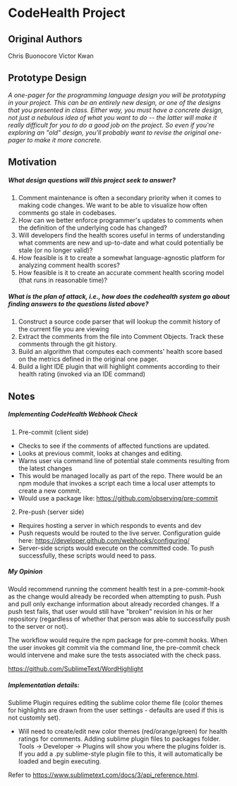 

CodeHealth Project
===

Original Authors
---

Chris Buonocore
Victor Kwan


Prototype Design
---

*A one-pager for the programming language design you will be prototyping in your project. This can be an entirely new design, or one of the designs that you presented in class. Either way, you must have a *concrete design*, not just a nebulous idea of what you want to do -- the latter will make it really difficult for you to do a good job on the project. So even if you're exploring an "old" design, you'll probably want to revise the original one-pager to make it more concrete.*


Motivation
---

##### What design questions will this project seek to answer?

1. Comment maintenance is often a secondary priority when it comes to making code changes. We want to be able to visualize how often comments go stale in codebases.
2. How can we better enforce programmer's updates to comments when the definition of the underlying code has changed?
3. Will developers find the health scores useful in terms of understanding what comments are new and up-to-date and what could potentially be stale (or no longer valid)?
4. How feasible is it to create a somewhat language-agnostic platform for analyzing comment health scores?
5. How feasible is it to create an accurate comment health scoring model (that runs in reasonable time)?

#####  What is the plan of attack, i.e., how does the codehealth system go about finding answers to the questions listed above?


1. Construct a source code parser that will lookup the commit history of the current file you are viewing
2. Extract the comments from the file into Comment Objects. Track these comments through the git history.
3. Build an algorithm that computes each comments' health score based on the metrics defined in the original one pager.
4. Build a light IDE plugin that will highlight comments according to their health rating (invoked via an IDE command)

Notes
---


##### Implementing CodeHealth Webhook Check
1. Pre-commit (client side)
  *  Checks to see if the comments of affected functions are updated.
  *  Looks at previous commit, looks at changes and editing.
  *  Warns user via command line of potential stale comments resulting from the latest changes
  *  This would be managed locally as part of the repo. There would be an npm module that invokes a script each time a local user attempts to create a new commit.
  * Would use a package like: https://github.com/observing/pre-commit


2. Pre-push (server side)
  * Requires hosting a server in which responds to events and dev
  * Push requests would be routed to the live server. Configuration guide here: https://developer.github.com/webhooks/configuring/
  * Server-side scripts would execute on the committed code. To push successfully, these scripts would need to pass.


##### My Opinion

Would recommend running the comment health test in a pre-commit-hook as the change would already be recorded when attempting to push. Push and pull only exchange information about already recorded changes. If a push test fails,  that user would still have "broken" revision in his or her repository (regardless of whether that person was able to successfully push to the server or not).

The workflow would require the npm package for pre-commit hooks. When the user invokes git commit via the command line, the pre-commit check would intervene and make sure the tests associated with the check pass.

https://github.com/SublimeText/WordHighlight


##### Implementation details:
Sublime Plugin requires editing the sublime color theme file (color themes for highlights are drawn from the user settings - defaults are used if this is not customly set). 
  * Will need to create/edit new color themes (red/orange/green) for health ratings for comments.
    Adding sublime plugin files to packages folder. Tools -> Developer -> Plugins will show you where the plugins folder is. If you add a .py sublime-style plugin file to this, it will automatically be loaded and begin executing.

Refer to https://www.sublimetext.com/docs/3/api_reference.html.

<!-- 

"""
should follow the style of this page:
https://github.com/SublimeLinter/SublimeLinter3/blob/3f2973811f1fbb38568677be7be7bfbe77f7f4f4/lint/highlight.py


sublime.DRAW_EMPTY. Draw empty regions with a vertical bar. By default, they aren't drawn at all.
sublime.HIDE_ON_MINIMAP. Don't show the regions on the minimap.
sublime.DRAW_EMPTY_AS_OVERWRITE. Draw empty regions with a horizontal bar instead of a vertical one.
sublime.DRAW_NO_FILL. Disable filling the regions, leaving only the outline.
sublime.DRAW_NO_OUTLINE. Disable drawing the outline of the regions.
sublime.DRAW_SOLID_UNDERLINE. Draw a solid underline below the regions.
sublime.DRAW_STIPPLED_UNDERLINE. Draw a stippled underline below the regions.
sublime.DRAW_SQUIGGLY_UNDERLINE. Draw a squiggly underline below the regions.
sublime.PERSISTENT. Save the regions in the session.
sublime.HIDDEN. Don't draw the regions.
"""  -->

